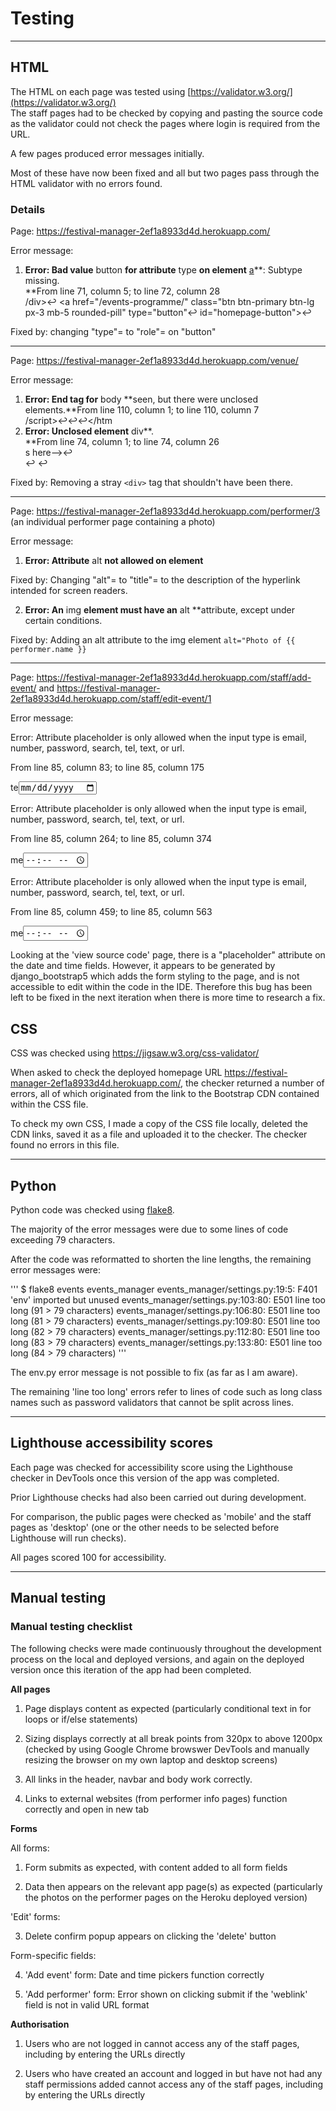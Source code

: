# Testing

**********

## HTML

The HTML on each page was tested using [https://validator.w3.org/](https://validator.w3.org/)  
The staff pages had to be checked by copying and pasting the source code as the validator could not check
the pages where login is required from the URL.

A few pages produced error messages initially. 

Most of these have now been fixed and all but two pages pass through the HTML validator with no errors found.

### Details

Page: https://festival-manager-2ef1a8933d4d.herokuapp.com/

Error message:
1. **Error: Bad value** button **for attribute** type **on element** [a](https://html.spec.whatwg.org/multipage/#the-a-element)**: Subtype missing.  
**From line 71, column 5; to line 72, column 28  
/div>↩  <a href="/events-programme/" class="btn btn-primary btn-lg px-3 mb-5 rounded-pill" type="button"↩ id="homepage-button">↩

Fixed by: changing "type"= to "role"= on "button"

*******

Page: https://festival-manager-2ef1a8933d4d.herokuapp.com/venue/

Error message:
1.  **Error: End tag for** body **seen, but there were unclosed elements.**From line 110, column 1; to line 110, column 7  
    /script>↩↩</body>↩</htm
2.  **Error: Unclosed element** div**.  
    **From line 74, column 1; to line 74, column 26  
    s here-->↩<div class="container-md">↩  ↩

Fixed by: Removing a stray `<div>` tag that shouldn't have been there.

********

Page: https://festival-manager-2ef1a8933d4d.herokuapp.com/performer/3 (an individual performer page containing a photo)

Error message: 
1. **Error: Attribute** alt **not allowed on element** 

Fixed by: Changing "alt"= to "title"= to the description of the hyperlink intended for screen readers.

2.  **Error: An** img **element must have an** alt **attribute, except under certain conditions. 

Fixed by: Adding an alt attribute to the img element `alt="Photo of {{ performer.name }}`

*****

Page: https://festival-manager-2ef1a8933d4d.herokuapp.com/staff/add-event/ and 
https://festival-manager-2ef1a8933d4d.herokuapp.com/staff/edit-event/1

Error message:

Error: Attribute placeholder is only allowed when the input type is email, number, password, search, tel, text, or url.

From line 85, column 83; to line 85, column 175

te</label><input type="date" name="date" class="form-control" placeholder="Date" required id="id_date"></div>

Error: Attribute placeholder is only allowed when the input type is email, number, password, search, tel, text, or url.

From line 85, column 264; to line 85, column 374

me</label><input type="time" name="start_time" class="form-control" placeholder="Start time" required id="id_start_time"></div>

Error: Attribute placeholder is only allowed when the input type is email, number, password, search, tel, text, or url.

From line 85, column 459; to line 85, column 563

me</label><input type="time" name="end_time" class="form-control" placeholder="End time" required id="id_end_time"></div>

Looking at the 'view source code' page, there is a "placeholder" attribute on the date and time fields.
However, it appears to be generated by django_bootstrap5 which adds the form styling to the page, and is not accessible to edit within the code in the IDE.
Therefore this bug has been left to be fixed in the next iteration when there is more time to research a fix.


## CSS 

CSS was checked using https://jigsaw.w3.org/css-validator/

When asked to check the deployed homepage URL https://festival-manager-2ef1a8933d4d.herokuapp.com/, 
the checker returned a number of errors, all of which originated from the link to the Bootstrap CDN contained within the CSS file.

To check my own CSS, I made a copy of the CSS file locally, deleted the CDN links, 
saved it as a file and uploaded it to the checker.  The checker found no errors in this file.

*******

## Python

Python code was checked using [flake8](https://flake8.pycqa.org/).

The majority of the error messages were due to some lines of code exceeding 79 characters.

After the code was reformatted to shorten the line lengths, the remaining error messages were:

'''
$ flake8 events events_manager
events_manager/settings.py:19:5: F401 'env' imported but unused
events_manager/settings.py:103:80: E501 line too long (91 > 79 characters)
events_manager/settings.py:106:80: E501 line too long (81 > 79 characters)
events_manager/settings.py:109:80: E501 line too long (82 > 79 characters)
events_manager/settings.py:112:80: E501 line too long (83 > 79 characters)
events_manager/settings.py:133:80: E501 line too long (84 > 79 characters)
'''

The env.py error message is not possible to fix (as far as I am aware).

The remaining 'line too long' errors refer to lines of code such as long class 
names such as password validators that cannot be split across lines.

*******

## Lighthouse accessibility scores

Each page was checked for accessibility score using the Lighthouse checker 
in DevTools once this version of the app was completed.  

Prior Lighthouse checks had also been carried out during development.

For comparison, the public pages were checked as 'mobile' and the staff pages as 'desktop' (one or the other needs to be selected before Lighthouse will run checks).

All pages scored 100 for accessibility.  


******

## Manual testing

### Manual testing checklist

The following checks were made continuously throughout the development process on the local and deployed versions, and again on the deployed version once this iteration of the app had been completed.

**All pages**

1. Page displays content as expected (particularly conditional text in for loops or if/else statements)


2. Sizing displays correctly at all break points from 320px to above 1200px (checked by using Google Chrome browswer DevTools and manually resizing the browser on my own laptop and desktop screens)


3. All links in the header, navbar and body work correctly.  


4. Links to external websites (from performer info pages) function correctly and open in new tab

**Forms**

All forms:

1. Form submits as expected, with content added to all form fields 


2. Data then appears on the relevant app page(s) as expected (particularly the photos on the performer pages on the Heroku deployed version)

'Edit' forms: 

3. Delete confirm popup appears on clicking the 'delete' button

Form-specific fields:

4. 'Add event' form: Date and time pickers function correctly 


5. 'Add performer' form: Error shown on clicking submit if the 'weblink' field is not in valid URL format

**Authorisation**

1. Users who are not logged in cannot access any of the staff pages, including by entering the URLs directly

2. Users who have created an account and logged in but have not had any staff permissions added cannot access any of the staff pages, including by entering the URLs directly